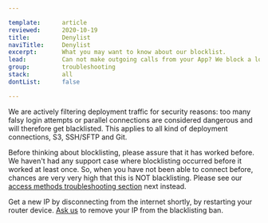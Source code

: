 ```yaml
---

template:      article
reviewed:      2020-10-19
title:         Denylist
naviTitle:     Denylist
excerpt:       What you may want to know about our blocklist.
lead:          Can not make outgoing calls from your App? We block a lot of ports. 
group:         troubleshooting
stack:         all
dontList:      false

---
```


We are actively filtering deployment traffic for security reasons: too many falsy login attempts or parallel connections are considered dangerous and will therefore get blacklisted. This applies to all kind of deployment connections, S3, SSH/SFTP and Git.

Before thinking about blocklisting, please assure that it has worked before. We haven't had any support case where blocklisting occurred before it worked at least once. So, when you have not been able to connect before, chances are very very high that this is NOT blacklisting. Please see our [access methods troubleshooting section](/access-methods#toc-troubleshooting) next instead.

Get a new IP by disconnecting from the internet shortly, by restarting your router device. <a class="type-bold" href="#asd" onclick="Intercom('showNewMessage', 'I might have been blocklisted, my IP is: __.__.__.__. My App Name is _______. Its not the first time I am trying to connect, it has worked before.')">Ask us</a> to remove your IP from the blacklisting ban.